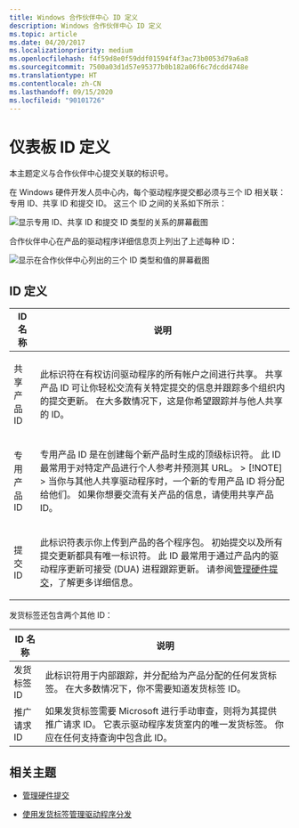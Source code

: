 ```yaml
---
title: Windows 合作伙伴中心 ID 定义
description: Windows 合作伙伴中心 ID 定义
ms.topic: article
ms.date: 04/20/2017
ms.localizationpriority: medium
ms.openlocfilehash: f4f59d8e0f59ddf01594f4f3ac73b0053d79a6a8
ms.sourcegitcommit: 7500a03d1d57e95377b0b182a06f6c7dcdd4748e
ms.translationtype: HT
ms.contentlocale: zh-CN
ms.lasthandoff: 09/15/2020
ms.locfileid: "90101726"
---
```

# <a name="dashboard-id-definitions"></a>仪表板 ID 定义

本主题定义与合作伙伴中心提交关联的标识号。

在 Windows 硬件开发人员中心内，每个驱动程序提交都必须与三个 ID 相关联：专用 ID、共享 ID 和提交 ID。 这三个 ID 之间的关系如下所示：

![显示专用 ID、共享 ID 和提交 ID 类型的关系的屏幕截图](images/id_relationship.png)

合作伙伴中心在产品的驱动程序详细信息页上列出了上述每种 ID：

![显示在合作伙伴中心列出的三个 ID 类型和值的屏幕截图](images/id_driver_details.png)

## <a name="id-definitions"></a>ID 定义

<table>
<thead>
<tr class="header">
<th>ID 名称</th>
<th>说明</th>
</tr>
</thead>
<tbody>
<tr class="odd">
<td><p>共享产品 ID</p></td>
<td><p>此标识符在有权访问驱动程序的所有帐户之间进行共享。 共享产品 ID 可让你轻松交流有关特定提交的信息并跟踪多个组织内的提交更新。 在大多数情况下，这是你希望跟踪并与他人共享的 ID。</p></td>
</tr>
<tr class="even">
<td><p>专用产品 ID</p></td>
<td><p>专用产品 ID 是在创建每个新产品时生成的顶级标识符。 此 ID 最常用于对特定产品进行个人参考并预测其 URL。
&gt; [!NOTE] &gt; 当你与其他人共享驱动程序时，一个新的专用产品 ID 将分配给他们。 如果你想要交流有关产品的信息，请使用共享产品 ID。
</p>
</td>
</tr>
<tr class="odd">
<td><p>提交 ID</p></td>
<td><p>此标识符表示你上传到产品的各个程序包。 初始提交以及所有提交更新都具有唯一标识符。 此 ID 最常用于通过产品内的驱动程序更新可接受 (DUA) 进程跟踪更新。 请参阅<a href="/windows-hardware/drivers/dashboard/manage-your-hardware-submissions" data-raw-source="[Manage your hardware submissions](./manage-your-hardware-submissions.md)">管理硬件提交</a>，了解更多详细信息。 </p></td>
</tr>
</tbody>
</table>

发货标签还包含两个其他 ID：

|ID 名称 | 说明|
|--- | ---|
|发货标签 ID | 此标识符用于内部跟踪，并分配给为产品分配的任何发货标签。 在大多数情况下，你不需要知道发货标签 ID。|
|推广请求 ID | 如果发货标签需要 Microsoft 进行手动审查，则将为其提供推广请求 ID。 它表示驱动程序发货室内的唯一发货标签。 你应在任何支持查询中包含此 ID。|

## <a name="related-topics"></a>相关主题

* [管理硬件提交](./manage-your-hardware-submissions.md)

* [使用发货标签管理驱动程序分发](./manage-driver-distribution-by-submission.md)